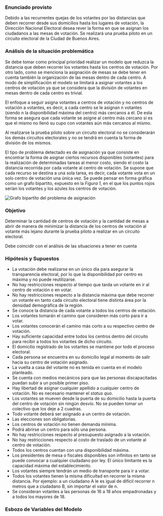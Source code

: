 ### Enunciado provisto 

Debido a las recurrentes quejas de los votantes por las distancias que deben recorrer desde sus domicilios hasta los lugares de votación, la Dirección Nacional Electoral desea rever la forma en que se asignan los ciudadanos a las mesas de votación. Se realizará una prueba piloto en un circuito electoral de la Ciudad de Buenos Aires.

### Análisis de la situación problemática

Se debe tomar como principal prioridad realizar un modelo que reduzca la distancia que deben recorrer los votantes hasta los centros de votación. Por otro lado, como se menciona la asignación de mesas se debe tener en cuenta también la organización de las mesas dentro de cada centro. A modo de simplificación el modelo se limitará a asignar votantes a los centros de votación ya que se considera que la división de votantes en mesas dentro de cada centro es trivial.

El enfoque a seguir asigna votantes a centros de votación y no centros de votación a votantes, es decir, a cada centro se le asignan n votantes (siendo n la disponibilidad máxima del centro) más cercanos a él. De esta forma se asegura que cada votante se asigne al centro más cercano si es que el mismo no llenó su cupo con votantes aún más cercanos al mismo.

Al realizarse la prueba piloto sobre un circuito electoral no se considerarán los demás circuitos electorales y no se tendrá en cuenta la forma de división de los mismos.

El tipo de problema detectado es de asignación ya que consiste en encontrar la forma de asignar ciertos recursos disponibles (votantes) para la realización de determinadas tareas al menor costo, siendo el costo la distancia recorrida por cada votante al centro de votación. Se supone que cada recurso se destina a una sola tarea, es decir, cada votante vota en un solo centro de votación una única vez. Se puede pensar en forma gráfica como un grafo bipartito, expuesto en la _Figura 1_, en el que los puntos rojos serían los votantes y los azules los centros de votación.

![Grafo bipartito del problema de asignación](/home/cecix/Documents/Modelos/grafo.jpg)

### Objetivo

Determinar la cantidad de centros de votación y la cantidad de mesas a abrir de manera de minimizar la distancia de los centros de votación al votante más lejano durante la prueba piloto a realizar en un circuito electoral.

Debe coincidir con el análisis de las situaciones a tener en cuenta

### Hipótesis y Supuestos

- La votación debe realizarse en un único día para asegurar la transparencia electoral, por lo que la disponibilidad por centro es máxima y no puede reutilizarse.
- No hay restricciones respecto al tiempo que tarda un votante en ir al centro de votación o en votar.
- No hay restricciones respecto a la distancia máxima que debe recorrer un votante en tanto cada circuito electoral tiene distinta área por la densidad demográfica de la región. 
- Se conoce la distancia de cada votante a todos los centros de votación.
- Los votantes tomarán el camino que consideren más corto para ir a votar.
- Los votantes conocerán el camino más corto a su respectivo centro de votación.
- Hay suficiente capacidad entre todos los centros dentro del circuito para recibir a todos los votantes de dicho circuito.
- El domicilio registrado de los votantes se mantiene por todo el proceso electoral.
- Cada persona se encuentra en su domicilio legal al momento de salir hacia su centro de votación asignado.
- La vuelta a casa del votante no es tenida en cuenta en el modelo planteado.
- Se cuenta con medios mecánicos para que las personas discapacitadas puedan subir a un posible primer piso. 
- Hay libertad de asignar cualquier apellido a cualquier centro de votación. No es necesario mantener el _status quo_.
- Los votantes se mueven desde la puerta de su domicilio hasta la puerta del centro de votación sin ningún desvío. No se pueden tomar un colectivo que los deje a 2 cuadras.
- Todo votante deberá ser asignado a un centro de votación. 
- Las elecciones son obligatorias.
- Los centros de votación no tienen demanda mínima. 
- Podrá abrirse un centro para sólo una persona.
- No hay restricciones respecto al presupuesto asignado a la votación.
- No hay restricciones respecto al costo de traslado de un votante al centro de votación.
- Todos los centros cuentan con una disponibilidad máxima. 
- Los presidentes de mesa o fiscales disponibles son infinitos en tanto se puede convocar a cualquier ciudadano por ley. El único limitante es la capacidad máxima del establecimiento. 
- Los votantes siempre tendrán un medio de transporte para ir a votar.
- Todos los votantes tienen la misma dificultad en recorrer la misma distancia. Por ejemplo: a un ciudadano A le es igual de difícil recorrer n metros que a ciudadano B, sin importar el valor de n.
- Se consideran votantes a las personas de 16 a 18 años empadronadas y a todos los mayores de 18.

### Esbozo de Variables del Modelo

